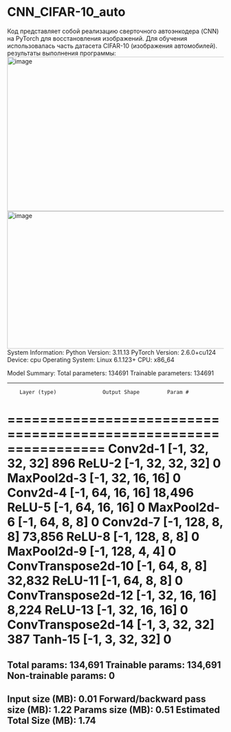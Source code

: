 # CNN_CIFAR-10_auto
Код представляет собой реализацию сверточного автоэнкодера (CNN) на PyTorch для восстановления изображений. Для обучения использовалась часть датасета CIFAR-10 (изображения автомобилей).
результаты выполнения программы:
<img width="637" height="358" alt="image" src="https://github.com/user-attachments/assets/9dd163c6-80bb-4558-9c91-943a44bcbecd" />
<img width="1569" height="319" alt="image" src="https://github.com/user-attachments/assets/74a4b8bf-1d5d-4940-94ac-a31840226285" />
System Information:
  Python Version: 3.11.13
  PyTorch Version: 2.6.0+cu124
  Device: cpu
  Operating System: Linux 6.1.123+
  CPU: x86_64

Model Summary:
  Total parameters: 134691
  Trainable parameters: 134691

  ----------------------------------------------------------------
        Layer (type)               Output Shape         Param #
================================================================
            Conv2d-1           [-1, 32, 32, 32]             896
              ReLU-2           [-1, 32, 32, 32]               0
         MaxPool2d-3           [-1, 32, 16, 16]               0
            Conv2d-4           [-1, 64, 16, 16]          18,496
              ReLU-5           [-1, 64, 16, 16]               0
         MaxPool2d-6             [-1, 64, 8, 8]               0
            Conv2d-7            [-1, 128, 8, 8]          73,856
              ReLU-8            [-1, 128, 8, 8]               0
         MaxPool2d-9            [-1, 128, 4, 4]               0
  ConvTranspose2d-10             [-1, 64, 8, 8]          32,832
             ReLU-11             [-1, 64, 8, 8]               0
  ConvTranspose2d-12           [-1, 32, 16, 16]           8,224
             ReLU-13           [-1, 32, 16, 16]               0
  ConvTranspose2d-14            [-1, 3, 32, 32]             387
             Tanh-15            [-1, 3, 32, 32]               0
================================================================
Total params: 134,691
Trainable params: 134,691
Non-trainable params: 0
----------------------------------------------------------------
Input size (MB): 0.01
Forward/backward pass size (MB): 1.22
Params size (MB): 0.51
Estimated Total Size (MB): 1.74
----------------------------------------------------------------
